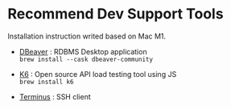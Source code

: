 # Recommend Dev Support Tools

Installation instruction writed based on Mac M1.

- [DBeaver](https://dbeaver.io/download/) : RDBMS Desktop application  
  `brew install --cask dbeaver-community`

- [K6](https://k6.io/docs/getting-started/installation/) : Open source API load testing tool using JS  
  `brew install k6`

- [Terminus](https://apps.apple.com/kr/app/termius-ssh-sftp-client/id1176074088?mt=12) : SSH client
